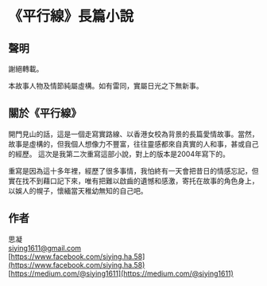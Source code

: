 # 《平行線》長篇小說

## 聲明

謝絕轉載。

本故事人物及情節純屬虛構。如有雷同，實屬日光之下無新事。

## 關於《平行線》

開門見山的話，這是一個走寫實路線、以香港女校為背景的長篇愛情故事。當然，故事是虛構的，但我個人想像力不豐富，往往靈感都來自真實的人和事，甚或自己的經歷。 這次是我第二次重寫這部小說，對上的版本是2004年寫下的。

重寫是因為這十多年裡，經歷了很多事情，我怕終有一天會把昔日的情感忘記，但實在找不到藉口記下來，唯有把難以啟齒的遺憾和感激，寄托在故事的角色身上，以娛人的幌子，懷緬當天稚幼無知的自己吧。

## 作者

思凝  
siying1611@gmail.com  
[https://www.facebook.com/siying.ha.58](https://www.facebook.com/siying.ha.58)  
[https://medium.com/@siying1611](https://medium.com/@siying1611)

